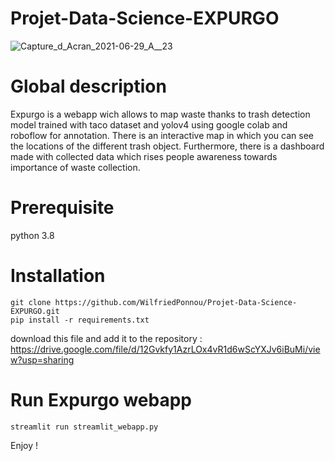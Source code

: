 # Projet-Data-Science-EXPURGO
![Capture_d_Acran_2021-06-29_A__23](https://user-images.githubusercontent.com/69146981/124489818-b1fc8b80-ddb1-11eb-8cc6-9d2809a19940.png)
# Global description
Expurgo is a webapp wich allows to map waste thanks to trash detection model trained with taco dataset and yolov4 using google colab and roboflow for annotation.
There is an interactive map in which you can see the locations of the different trash object. Furthermore, there is a dashboard made with collected data which rises people awareness towards importance of waste collection.

# Prerequisite
python 3.8

# Installation
	git clone https://github.com/WilfriedPonnou/Projet-Data-Science-EXPURGO.git
	pip install -r requirements.txt
download this file and add it to the repository : https://drive.google.com/file/d/12Gvkfy1AzrLOx4vR1d6wScYXJv6iBuMi/view?usp=sharing

# Run Expurgo webapp
	streamlit run streamlit_webapp.py
Enjoy !
